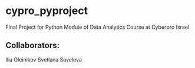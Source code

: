 # cypro_pyproject
Final Project for Python Module of Data Analytics Course at Cyberpro Israel
## Collaborators:
Ilia Oleinikov
Svetlana Saveleva